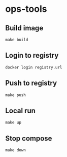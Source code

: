 # ops-tools

## Build image
```
make build
```
## Login to registry
```
docker login registry.url
```
## Push to registry
```
make push
```
## Local run
```
make up
```
## Stop compose
```
make down
```
